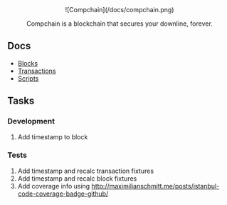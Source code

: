 <div align="center">
![Compchain](/docs/compchain.png)

Compchain is a blockchain that secures your downline, forever.
</div>

## Docs
* [Blocks](/docs/Block.md)
* [Transactions](/docs/Transaction.md)
* [Scripts](/docs/Script.md)

## Tasks
### Development
1. Add timestamp to block
### Tests
1. Add timestamp and recalc transaction fixtures
2. Add timestamp and recalc block fixtures
3. Add coverage info using http://maximilianschmitt.me/posts/istanbul-code-coverage-badge-github/